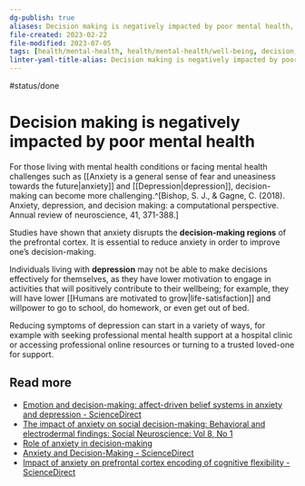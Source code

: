 ```yaml
---
dg-publish: true
aliases: Decision making is negatively impacted by poor mental health, poor decisions, anxious response, decision making and mental health, mental health and decision making, impaired decision-making, poor decisions as a result of mental health, difficulty making decisions, deteriorated decision making due to poor mental health
file-created: 2023-02-22
file-modified: 2023-07-05
tags: [health/mental-health, health/mental-health/well-being, decision, health/stress]
linter-yaml-title-alias: Decision making is negatively impacted by poor mental health
---
```


#status/done

# Decision making is negatively impacted by poor mental health

For those living with mental health conditions or facing mental health challenges such as [[Anxiety is a general sense of fear and uneasiness towards the future|anxiety]] and [[Depression|depression]], decision-making can become more challenging.^[Bishop, S. J., & Gagne, C. (2018). Anxiety, depression, and decision making: a computational perspective. Annual review of neuroscience, 41, 371-388.]

Studies have shown that anxiety disrupts the **decision-making regions** of the prefrontal cortex. It is essential to reduce anxiety in order to improve one’s decision-making.

Individuals living with **depression** may not be able to make decisions effectively for themselves, as they have lower motivation to engage in activities that will positively contribute to their wellbeing; for example, they will have lower [[Humans are motivated to grow|life-satisfaction]] and willpower to go to school, do homework, or even get out of bed.

Reducing symptoms of depression can start in a variety of ways, for example with seeking professional mental health support at a hospital clinic or accessing professional online resources or turning to a trusted loved-one for support.

## Read more

- [Emotion and decision-making: affect-driven belief systems in anxiety and depression - ScienceDirect](https://www.sciencedirect.com/science/article/abs/pii/S1364661312001751)
- [The impact of anxiety on social decision-making: Behavioral and electrodermal findings: Social Neuroscience: Vol 8, No 1](https://www.tandfonline.com/doi/abs/10.1080/17470919.2012.694372)
- [Role of anxiety in decision-making](https://hrcak.srce.hr/file/105173)
- [Anxiety and Decision-Making - ScienceDirect](https://www.sciencedirect.com/science/article/abs/pii/S0006322312000091)
- [Impact of anxiety on prefrontal cortex encoding of cognitive flexibility - ScienceDirect](https://www.sciencedirect.com/science/article/abs/pii/S0306452216302433)
